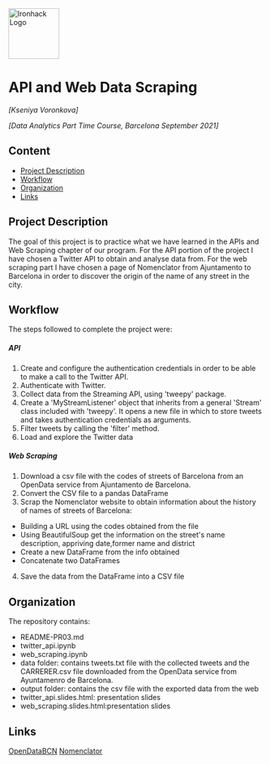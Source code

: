 <img src="https://bit.ly/2VnXWr2" alt="Ironhack Logo" width="100"/>

# API and Web Data Scraping
*[Kseniya Voronkova]*

*[Data Analytics Part Time Course, Barcelona September 2021]*

## Content
- [Project Description](#project-description)
- [Workflow](#workflow)
- [Organization](#organization)
- [Links](#links)

## Project Description

The goal of this project is to practice what we have learned in the APIs and Web Scraping chapter of our program. 
For the API portion of the project I have chosen a Twitter API to obtain and analyse data from. 
For the web scraping part I have chosen a page of Nomenclator from Ajuntamento to Barcelona in order to discover the origin of the name of any street in the city. 


## Workflow
The steps followed to complete the project were:
##### API
1. Create and configure the authentication credentials in order to be able to make a call to the Twitter API.
2. Authenticate with Twitter. 
3. Collect data from the Streaming API, using 'tweepy' package.
4. Create a 'MyStreamListener' object that inherits from a general 'Stream' class included with 'tweepy'. It opens a new file in   which to store tweets and takes authentication credentials as arguments.
5. Filter tweets  by calling the 'filter' method.
6. Load and explore the Twitter data


##### Web Scraping
1. Download  a csv file with the codes of streets of Barcelona from an OpenData service from Ajuntamento de Barcelona.
2. Convert the CSV file to a pandas DataFrame
3. Scrap the Nomenclator website to obtain information about the history of names of streets of Barcelona:
- Building a URL using the codes obtained from the file 
- Using BeautifulSoup get the information on the street's name description, appriving date,former name and district
- Create a new DataFrame from the info obtained
- Concatenate two DataFrames
4. Save the data from the DataFrame into a CSV file

## Organization
The repository contains:
- README-PR03.md
- twitter_api.ipynb
- web_scraping.ipynb
- data folder: contains tweets.txt file with the collected tweets and the CARRERER.csv file downloaded from the OpenData service from Ayuntamenro de Barcelona.
- output folder: contains the csv file with the exported data from the web 
- twitter_api.slides.html: presentation slides
- web_scraping.slides.html:presentation slides

## Links
[OpenDataBCN](https://opendata-ajuntament.barcelona.cat/es/) 
[Nomenclator](http://www.bcn.cat/nomenclator/castella/welcome.htm) 
